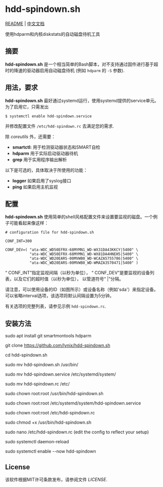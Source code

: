 # hdd-spindown.sh

[README](README.md) | [中文文档](README_zh.md)

使用hdparm和内核diskstats的自动磁盘待机工具

## 摘要

**hdd-spindown.sh** 是一个相当简单的Bash脚本，对不支持通过固件进行基于超时的降速的驱动器启用自动磁盘待机
(例如 `hdparm` 的 `-S` 参数).


## 用法，要求

**hdd-spindown.sh** 最好通过systemd运行，使用systemd提供的service单元。
为了启用它，只需发出

    $ systemctl enable hdd-spindown.service

并修改配置文件 `/etc/hdd-spindown.rc` 去满足您的需求.

除 *coreutils* 外，还需要：
 * **smartctl:** 用于检测驱动器状态和SMART自检
 * **hdparm** 用于实际启动驱动器待机
 * **grep** 用于实用程序输出解析

以下是可选的，具体取决于所使用的功能：
 * **logger** 如果启用了syslog接口
 * **ping** 如果启用主机监视


## 配置

**hdd-spindown.sh** 使用简单的shell风格配置文件来设置要监视的磁盘。一个例子可能看起来像这样：

    # configuration file for hdd-spindown.sh
    
    CONF_INT=300
    
    CONF_DEV=( "ata-WDC_WD50EFRX-68MYMN1_WD-WX31DA43KKCY|5400" \
               "ata-WDC_WD50EFRX-68MYMN1_WD-WX81DA4HNEH5|5400" \
               "ata-WDC_WD20EARS-00MVWB0_WD-WCAZA5755786|5400" \
               "ata-WDC_WD20EARS-00MVWB0_WD-WMAZA3570471|5400" )
  
“ CONF_INT”指定监视间隔（以秒为单位），
“ CONF_DEV”是要监视的设备列表，以及它们的超时值（以秒为单位），
以管道符号“ |”分隔。

请注意，可以使用设备的ID（如图所示）或设备名称（例如'sda'）来指定设备。 
可以省略interval选项，该选项将默认间隔设置为5分钟。

有关选项的完整列表，请参见示例 `hdd-spindown.rc`.

## 安装方法

sudo apt install git smartmontools hdparm

git clone https://github.com/lynix/hdd-spindown.sh

cd hdd-spindown.sh

sudo mv hdd-spindown.sh /usr/bin/

sudo mv hdd-spindown.service /etc/systemd/system/

sudo mv hdd-spindown.rc /etc/

sudo chown root:root /usr/bin/hdd-spindown.sh

sudo chown root:root /etc/systemd/system/hdd-spindown.service

sudo chown root:root /etc/hdd-spindown.rc

sudo chmod +x /usr/bin/hdd-spindown.sh

sudo nano /etc/hdd-spindown.rc (edit the config to reflect your setup)

sudo systemctl daemon-reload

sudo systemctl enable --now hdd-spindown


## License

该软件根据MIT许可条款发布，请参阅文件
*LICENSE*.
